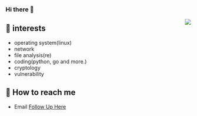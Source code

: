 ### Hi there 👋


<img align="right" src="https://github-readme-stats.vercel.app/api?username=kin9-0rz&show_icons=true&hide_title=false&theme=buefy" />


## 🌱 interests

- operating system(linux)
- network
- file analysis(re)
- coding(python, go and more.)
- cryptology
- vulnerability

## 📮 How to reach me

- Email [Follow Up Here](mailto:king_orz@hotmail.com)
